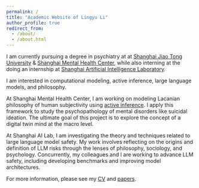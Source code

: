 ```yaml
---
permalink: /
title: "Academic Website of Lingyu Li"
author_profile: true
redirect_from: 
  - /about/
  - /about.html
---
```


I am currently pursuing a degree in psychiatry at at [Shanghai Jiao Tong University][sjtu] & [Shanghai Mental Health Center][smhc], while also interning at the doing an internship at [Shanghai Artificial Intelligence Laboratory][shailab]. 

I am interested in computational modeling, active inference, large language models, and philosophy.

At Shanghai Mental Health Center, I am working on modeling Lacanian philosophy of human subjectivity using [active inference][fep]. I apply this framework to study the psychopathology of mental disorders like suicidal ideation. The ultimate goal of this project is to explore the concept of a digital twin mind at the macro level.

At Shanghai AI Lab, I am investigating the theory and techniques related to large language model safety. My work involves reflecting on the origins and definition of LLM risks through the lenses of philosophy, sociology, and psychology. Concurrently, my colleagues and I are working to advance LLM safety, including developing benchmarks and improving model architectures.

For more information, please see my [CV](http://www.lingyuli.site/cv/) and [papers](http://www.lingyuli.site/papers/).

[sjtu]: https://en.sjtu.edu.cn/
[smhc]: https://www.smhc.org.cn/English/
[shailab]: https://www.shlab.org.cn/
[fep]: https://en.wikipedia.org/wiki/Free_energy_principle
